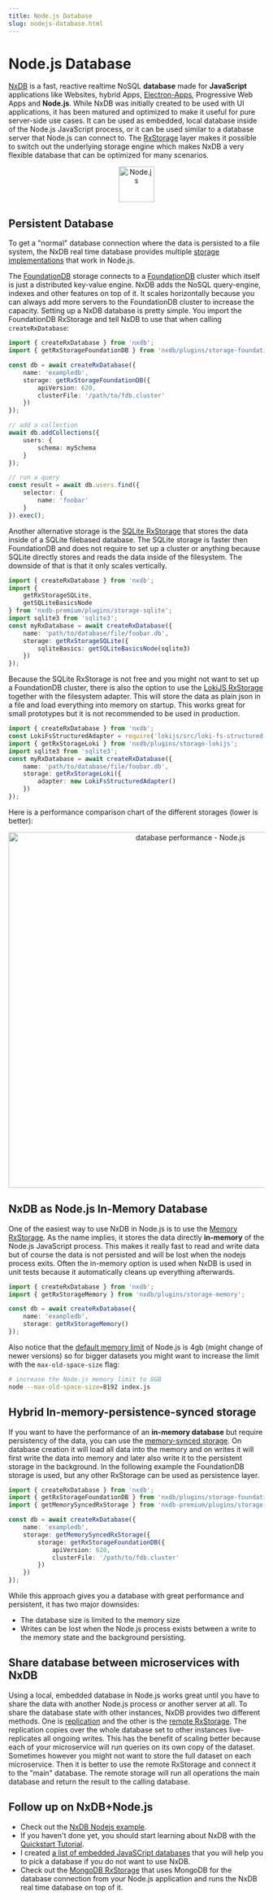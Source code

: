 ```yaml
---
title: Node.js Database
slug: nodejs-database.html
---
```


# Node.js Database

[NxDB](https://nxpkg.github.io) is a fast, reactive realtime NoSQL **database** made for **JavaScript** applications like Websites, hybrid Apps, [Electron-Apps](./electron-database.md), Progressive Web Apps and **Node.js**. While NxDB was initially created to be used with UI applications, it has been matured and optimized to make it useful for pure server-side use cases. It can be used as embedded, local database inside of the Node.js JavaScript process, or it can be used similar to a database server that Node.js can connect to. The [RxStorage](./rx-storage.md) layer makes it possible to switch out the underlying storage engine which makes NxDB a very flexible database that can be optimized for many scenarios.


<p align="center">
  <img src="./files/icons/nodejs.svg" alt="Node.js" width="70" />
</p>

## Persistent Database

To get a "normal" database connection where the data is persisted to a file system, the NxDB real time database provides multiple [storage implementations](./rx-storage.md) that work in Node.js.

The [FoundationDB](./rx-storage-foundationdb.md) storage connects to a [FoundationDB](https://github.com/apple/foundationdb) cluster which itself is just a distributed key-value engine. NxDB adds the NoSQL query-engine, indexes and other features on top of it.
It scales horizontally because you can always add more servers to the FoundationDB cluster to increase the capacity.
Setting up a NxDB database is pretty simple. You import the FoundationDB RxStorage and tell NxDB to use that when calling `createRxDatabase`:

```typescript
import { createRxDatabase } from 'nxdb';
import { getRxStorageFoundationDB } from 'nxdb/plugins/storage-foundationdb';

const db = await createRxDatabase({
    name: 'exampledb',
    storage: getRxStorageFoundationDB({
        apiVersion: 620,
        clusterFile: '/path/to/fdb.cluster'
    })
});

// add a collection
await db.addCollections({
    users: {
        schema: mySchema
    }
});

// run a query
const result = await db.users.find({
    selector: {
        name: 'foobar'
    }
}).exec();

```

Another alternative storage is the [SQLite RxStorage](./rx-storage-sqlite.md) that stores the data inside of a SQLite filebased database. The SQLite storage is faster then FoundationDB and does not require to set up a cluster or anything because SQLite directly stores and reads the data inside of the filesystem. The downside of that is that it only scales vertically.

```ts
import { createRxDatabase } from 'nxdb';
import {
    getRxStorageSQLite,
    getSQLiteBasicsNode
} from 'nxdb-premium/plugins/storage-sqlite';
import sqlite3 from 'sqlite3';
const myRxDatabase = await createRxDatabase({
    name: 'path/to/database/file/foobar.db',
    storage: getRxStorageSQLite({
        sqliteBasics: getSQLiteBasicsNode(sqlite3)
    })
});
```

Because the SQLite RxStorage is not free and you might not want to set up a FoundationDB cluster, there is also the option to use the [LokiJS RxStorage](./rx-storage-lokijs.md) together with the filesystem adapter. This will store the data as plain json in a file and load everything into memory on startup. This works great for small prototypes but it is not recommended to be used in production.

```ts
import { createRxDatabase } from 'nxdb';
const LokiFsStructuredAdapter = require('lokijs/src/loki-fs-structured-adapter.js');
import { getRxStorageLoki } from 'nxdb/plugins/storage-lokijs';
import sqlite3 from 'sqlite3';
const myRxDatabase = await createRxDatabase({
    name: 'path/to/database/file/foobar.db',
    storage: getRxStorageLoki({
        adapter: new LokiFsStructuredAdapter()
    })
});
```


Here is a performance comparison chart of the different storages (lower is better):

<p align="center">
  <img src="./files/rx-storage-performance-node.png" alt="database performance - Node.js" width="700" />
</p>


## NxDB as Node.js In-Memory Database

One of the easiest way to use NxDB in Node.js is to use the [Memory RxStorage](./rx-storage-memory.md). As the name implies, it stores the data directly **in-memory** of the Node.js JavaScript process. This makes it really fast to read and write data but of course the data is not persisted and will be lost when the nodejs process exits. Often the in-memory option is used when NxDB is used in unit tests because it automatically cleans up everything afterwards.

```ts
import { createRxDatabase } from 'nxdb';
import { getRxStorageMemory } from 'nxdb/plugins/storage-memory';

const db = await createRxDatabase({
    name: 'exampledb',
    storage: getRxStorageMemory()
});
```

Also notice that the [default memory limit](https://medium.com/geekculture/node-js-default-memory-settings-3c0fe8a9ba1) of Node.js is 4gb (might change of newer versions) so for bigger datasets you might want to increase the limit with the `max-old-space-size` flag:

```bash
# increase the Node.js memory limit to 8GB
node --max-old-space-size=8192 index.js
```

## Hybrid In-memory-persistence-synced storage

If you want to have the performance of an **in-memory database** but require persistency of the data, you can use the [memory-synced storage](./rx-storage-memory-synced.md). On database creation it will load all data into the memory and on writes it will first write the data into memory and later also write it to the persistent storage in the background. In the following example the FoundationDB storage is used, but any other RxStorage can be used as persistence layer.


```typescript
import { createRxDatabase } from 'nxdb';
import { getRxStorageFoundationDB } from 'nxdb/plugins/storage-foundationdb';
import { getMemorySyncedRxStorage } from 'nxdb-premium/plugins/storage-memory-synced';

const db = await createRxDatabase({
    name: 'exampledb',
    storage: getMemorySyncedRxStorage({
        storage: getRxStorageFoundationDB({
            apiVersion: 620,
            clusterFile: '/path/to/fdb.cluster'
        })
    })
});
```

While this approach gives you a database with great performance and persistent, it has two major downsides:
- The database size is limited to the memory size
- Writes can be lost when the Node.js process exists between a write to the memory state and the background persisting.

## Share database between microservices with NxDB

Using a local, embedded database in Node.js works great until you have to share the data with another Node.js process or another server at all.
To share the database state with other instances, NxDB provides two different methods. One is [replication](./replication.md) and the other is the [remote RxStorage](./rx-storage-remote.md).
The replication copies over the whole database set to other instances live-replicates all ongoing writes. This has the benefit of scaling better because each of your microservice will run queries on its own copy of the dataset.
Sometimes however you might not want to store the full dataset on each microservice. Then it is better to use the remote RxStorage and connect it to the "main" database. The remote storage will run all operations the main database and return the result to the calling database.


## Follow up on NxDB+Node.js

- Check out the [NxDB Nodejs example](https://github.com/nxpkg/nxdb/tree/master/examples/node).
- If you haven't done yet, you should start learning about NxDB with the [Quickstart Tutorial](./quickstart.md).
- I created [a list of embedded JavaSCript databases](./alternatives.md) that you will help you to pick a database if you do not want to use NxDB.
- Check out the [MongoDB RxStorage](./rx-storage-mongodb.md) that uses MongoDB for the database connection from your Node.js application and runs the NxDB real time database on top of it.
